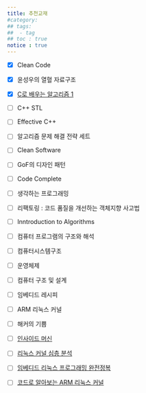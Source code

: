 ```yaml
---
title: 추천교재
#category: 
## tags:
##  - tag
## toc : true
notice : true
---
```

- [x] Clean Code
- [x] 윤성우의 열혈 자료구조
- [x] [C로 배우는 알고리즘 1](http://order.kyobobook.co.kr/cart/cartListMain#)



- [ ] C++ STL
- [ ] Effective C++
- [ ] 알고리즘 문제 해결 전략 세트



- [ ] Clean Software

- [ ] GoF의 디자인 패턴

- [ ] Code Complete

- [ ] 생각하는 프로그래밍

- [ ] 리팩토링 : 코드 품질을 개선하는 객체지향 사고법

- [ ] Inntroduction to Algorithms

- [ ] 컴퓨터 프로그램의 구조와 해석

  

- [ ] 컴퓨터시스템구조

- [ ] 운영체제

- [ ] 컴퓨터 구조 및 설계



- [ ] 임베디드 레시피

- [ ] ARM 리눅스 커널

- [ ] 해커의 기쁨

- [ ] [인사이드 머신](http://www.aladin.co.kr/shop/wproduct.aspx?ItemId=899792)

- [ ] [리눅스 커널 심층 분석](http://www.aladin.co.kr/shop/wproduct.aspx?ItemId=18480581)

- [ ] [임베디드 리눅스 프로그래밍 완전정복](http://order.kyobobook.co.kr/cart/cartListMain#)

- [ ] [코드로 알아보는 ARM 리눅스 커널](http://order.kyobobook.co.kr/cart/cartListMain#)

  





